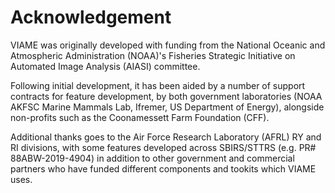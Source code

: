 Acknowledgement
===============

VIAME was originally developed with funding from the National
Oceanic and Atmospheric Administration (NOAA)'s Fisheries Strategic
Initiative on Automated Image Analysis (AIASI) committee.

Following initial development, it has been aided by a number of support
contracts for feature development, by both government laboratories (NOAA AKFSC
Marine Mammals Lab, Ifremer, US Department of Energy), alongside non-profits
such as the Coonamessett Farm Foundation (CFF).

Additional thanks goes to the Air Force Research Laboratory (AFRL)
RY and RI divisions, with some features developed across SBIRS/STTRS
(e.g. PR# 88ABW-2019-4904) in addition to other government and commercial
partners who have funded different components and tookits which VIAME
uses.
